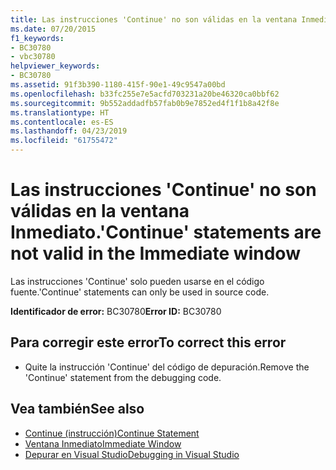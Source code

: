 ```yaml
---
title: Las instrucciones 'Continue' no son válidas en la ventana Inmediato.
ms.date: 07/20/2015
f1_keywords:
- BC30780
- vbc30780
helpviewer_keywords:
- BC30780
ms.assetid: 91f3b390-1180-415f-90e1-49c9547a00bd
ms.openlocfilehash: b33fc255e7e5acfd703231a20be46320ca0bbf62
ms.sourcegitcommit: 9b552addadfb57fab0b9e7852ed4f1f1b8a42f8e
ms.translationtype: HT
ms.contentlocale: es-ES
ms.lasthandoff: 04/23/2019
ms.locfileid: "61755472"
---
```

# <a name="continue-statements-are-not-valid-in-the-immediate-window"></a><span data-ttu-id="80131-102">Las instrucciones 'Continue' no son válidas en la ventana Inmediato.</span><span class="sxs-lookup"><span data-stu-id="80131-102">'Continue' statements are not valid in the Immediate window</span></span>
<span data-ttu-id="80131-103">Las instrucciones 'Continue' solo pueden usarse en el código fuente.</span><span class="sxs-lookup"><span data-stu-id="80131-103">'Continue' statements can only be used in source code.</span></span>  
  
 <span data-ttu-id="80131-104">**Identificador de error:** BC30780</span><span class="sxs-lookup"><span data-stu-id="80131-104">**Error ID:** BC30780</span></span>  
  
## <a name="to-correct-this-error"></a><span data-ttu-id="80131-105">Para corregir este error</span><span class="sxs-lookup"><span data-stu-id="80131-105">To correct this error</span></span>  
  
- <span data-ttu-id="80131-106">Quite la instrucción 'Continue' del código de depuración.</span><span class="sxs-lookup"><span data-stu-id="80131-106">Remove the 'Continue' statement from the debugging code.</span></span>  
  
## <a name="see-also"></a><span data-ttu-id="80131-107">Vea también</span><span class="sxs-lookup"><span data-stu-id="80131-107">See also</span></span>

- [<span data-ttu-id="80131-108">Continue (instrucción)</span><span class="sxs-lookup"><span data-stu-id="80131-108">Continue Statement</span></span>](../../visual-basic/language-reference/statements/continue-statement.md)
- [<span data-ttu-id="80131-109">Ventana Inmediato</span><span class="sxs-lookup"><span data-stu-id="80131-109">Immediate Window</span></span>](/visualstudio/ide/reference/immediate-window)
- [<span data-ttu-id="80131-110">Depurar en Visual Studio</span><span class="sxs-lookup"><span data-stu-id="80131-110">Debugging in Visual Studio</span></span>](/visualstudio/debugger/debugging-in-visual-studio)
